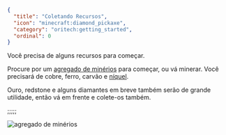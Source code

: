 ```json
{
  "title": "Coletando Recursos",
  "icon": "minecraft:diamond_pickaxe",
  "category": "oritech:getting_started",
  "ordinal": 0
}
```

Você precisa de alguns recursos para começar.

Procure por um [agregado de minérios](^oritech:resources/ore_boulder) para começar, ou vá minerar. Você precisará de cobre, ferro, carvão e [níquel](^oritech:resources/nickel).

Ouro, redstone e alguns diamantes em breve também serão de grande utilidade, então vá em frente e colete-os também.

;;;;;

![agregado de minérios](oritech:textures/book/ore_boulder.png,fit)
